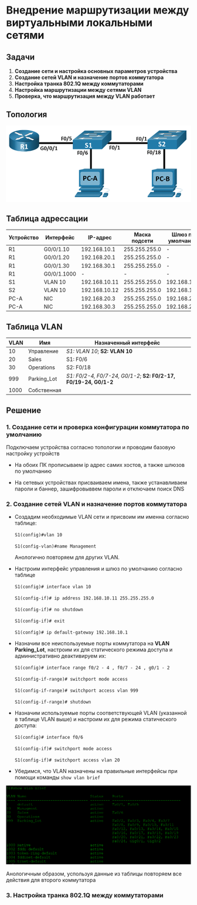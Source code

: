 # Внедрение маршрутизации между виртуальными локальными сетями
## Задачи
1. **Создание сети и настройка основных параметров устройства**
2. **Создание сетей VLAN и назначение портов коммутатора**
3. **Настройка транка 802.1Q между коммутаторами**
4. **Настройка маршрутизации между сетями VLAN**
5. **Проверка, что маршрутизация между VLAN работает**
## Топология

![alt text](image.png)

## Таблица адрессации
Устройство | Интерфейс | IP-адрес | Маска подсети | Шлюз по умолчанию
--- | --- | --- | --- | ---
R1 | G0/0/1.10 | 192.168.10.1 | 255.255.255.0 | -
R1 | G0/0/1.20 | 192.168.20.1 | 255.255.255.0 | -
R1 | G0/0/1.30 | 192.168.30.1 | 255.255.255.0 | -
R1 | G0/0/1.1000 | - | - | - 
S1 | VLAN 10 | 192.168.10.11 | 255.255.255.0 | 192.168.10.1
S2 | VLAN 10 | 192.168.10.12 | 255.255.255.0 | 192.168.10.1
PC-A | NIC | 192.168.20.3 | 255.255.255.0 | 192.168.20.1
PC-A | NIC | 192.168.30.3 | 255.255.255.0 | 192.168.20.1

## Таблица VLAN
VLAN | Имя | Назначенный интерфейс
--- | --- | ---
10 | Управление | *S1: VLAN 10*; **S2: VLAN 10** 
20 | Sales | S1: F0/6
30 | Operations | S2: F0/18
999 | Parking_Lot | *S1: F0/2-4, F0/7-24, G0/1-2*; **S2: F0/2-17, F0/19-24, G0/1-2**
1000 | Собственная |

## Решение
### 1. **Создание сети и проверка конфигурации коммутатора по умолчанию**

Подключаем устройства согласно топологии и проводим базовую настройку устройств

 * На обоих ПК прописываем ip адрес самих хостов, а также шлюзов по умолчанию

 * На сетевых устройствах присваиваем имена, также устанавливаем пароли и баннер, зашифровыввем пароли и отключаем поиск DNS

### 2. **Создание сетей VLAN и назначение портов коммутатора**

* Создадим необходимые VLAN сети и присвоим им именна согласно таблице:

  `S1(config)#vlan 10`

  `S1(config-vlan)#name Management`

   Анологично повторяем для других VLAN.

* Настроим интерфейс управления и шлюз по умолчанию согласно таблице

  `S1(config)# interface vlan 10`

  `S1(config-if)# ip address 192.168.10.11 255.255.255.0`

  `S1(config-if)# no shutdown`

  `S1(config-if)# exit`

  `S1(config)# ip default-gateway 192.168.10.1`

* Назначим все неиспользуемые порты коммутатора на **VLAN Parking_Lot**, настроим их для статического режима доступа и административно деактивируем их:

  `S1(config)# interface range f0/2 - 4 , f0/7 - 24 , g0/1 - 2`

  `S1(config-if-range)# switchport mode access`

  `S1(config-if-range)# switchport access vlan 999`

  `S1(config-if-range)# shutdown`

* Назначим используемые порты соответствующей VLAN (указанной в таблице VLAN выше) и настроим их для режима статического доступа:

  `S1(config)# interface f0/6`

  `S1(config-if)# switchport mode access`

  `S1(config-if)# switchport access vlan 20`

 * Убедимся, что VLAN назначены на правильные интерфейсы при помощи команды `show vlan brief`

 ![alt text](image-1.png)

 Анологичным образом, успользуя данные из таблицы повторяем все действия для второго коммутатора

### 3. **Настройка транка 802.1Q между коммутаторами**